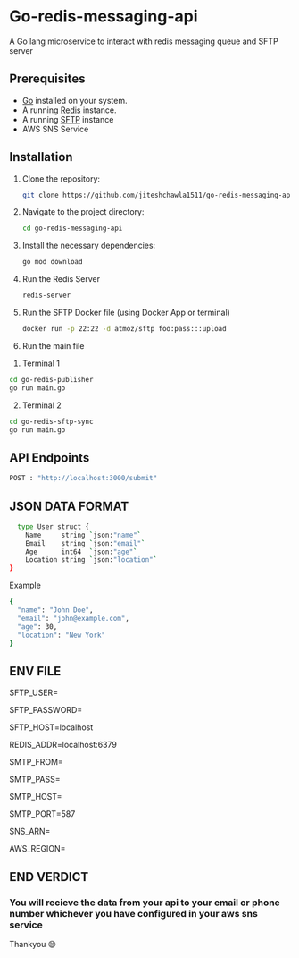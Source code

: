 # Go-redis-messaging-api
A Go lang microservice to interact with redis messaging queue and SFTP server

## Prerequisites

- [Go](https://golang.org/dl/) installed on your system.
- A running [Redis](https://redis.io/download) instance.
- A running [SFTP](https://hub.docker.com/r/atmoz/sftp) instance
- AWS SNS Service 

## Installation

1. Clone the repository:

   ```bash
   git clone https://github.com/jiteshchawla1511/go-redis-messaging-api.git
   ```

2. Navigate to the project directory:
   
   ```bash
   cd go-redis-messaging-api
   ```

3. Install the necessary dependencies:
   
   ```bash
   go mod download
   ```

4. Run the Redis Server

   ```bash
   redis-server
   ```
5. Run the SFTP Docker file (using Docker App or terminal)
   ```bash
   docker run -p 22:22 -d atmoz/sftp foo:pass:::upload
   ```

5. Run the main file

  1) Terminal 1 
   ```bash
   cd go-redis-publisher
   go run main.go
   ```

  2) Terminal 2
  ```bash
  cd go-redis-sftp-sync
  go run main.go
  ```
  


## API Endpoints 

```bash
POST : "http://localhost:3000/submit"
```
## JSON DATA FORMAT 

```bash
  type User struct {
	Name     string `json:"name"`
	Email    string `json:"email"`
	Age      int64  `json:"age"`
	Location string `json:"location"`
}
```

Example 
```bash
{
  "name": "John Doe",
  "email": "john@example.com",
  "age": 30,
  "location": "New York"
}

```

## ENV FILE 

SFTP_USER=

SFTP_PASSWORD=

SFTP_HOST=localhost

REDIS_ADDR=localhost:6379

SMTP_FROM=<email>

SMTP_PASS=

SMTP_HOST=

SMTP_PORT=587

SNS_ARN=

AWS_REGION=

## END VERDICT

### You will recieve the data from your api to your email or phone number whichever you have configured in your aws sns service

Thankyou 😄
